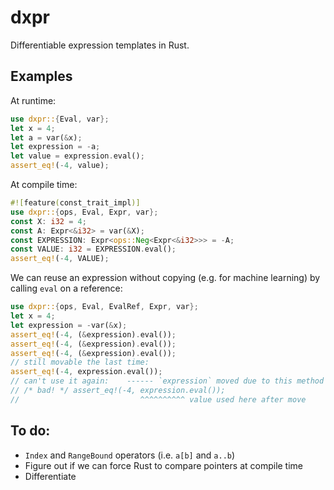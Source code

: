 # dxpr
Differentiable expression templates in Rust.

## Examples

At runtime:
```rust
use dxpr::{Eval, var};
let x = 4;
let a = var(&x);
let expression = -a;
let value = expression.eval();
assert_eq!(-4, value);
```

At compile time:
```rust
#![feature(const_trait_impl)]
use dxpr::{ops, Eval, Expr, var};
const X: i32 = 4;
const A: Expr<&i32> = var(&X);
const EXPRESSION: Expr<ops::Neg<Expr<&i32>>> = -A;
const VALUE: i32 = EXPRESSION.eval();
assert_eq!(-4, VALUE);
```

We can reuse an expression without copying (e.g. for machine learning) by calling `eval` on a reference:
```rust
use dxpr::{ops, Eval, EvalRef, Expr, var};
let x = 4;
let expression = -var(&x);
assert_eq!(-4, (&expression).eval());
assert_eq!(-4, (&expression).eval());
assert_eq!(-4, (&expression).eval());
// still movable the last time:
assert_eq!(-4, expression.eval());
// can't use it again:    ------ `expression` moved due to this method call
// /* bad! */ assert_eq!(-4, expression.eval());
//                           ^^^^^^^^^^ value used here after move
```

## To do:
- `Index` and `RangeBound` operators (i.e. `a[b]` and `a..b`)
- Figure out if we can force Rust to compare pointers at compile time
- Differentiate
